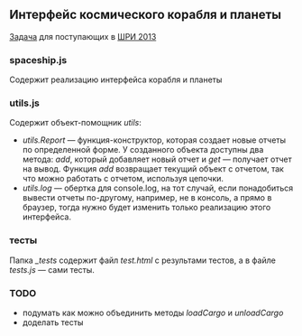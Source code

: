 ## Интерфейс космического корабля и планеты

[Задача](https://github.com/yandex-shri/introtask-space) для поступающих в [ШРИ 2013](http://events.yandex.ru/events/shri/msk-2013/)

### spaceship.js
Содержит реализацию интерфейса корабля и планеты

### utils.js
Содержит объект-помощник *utils*:

* *utils.Report* — функция-конструктор, которая создает новые отчеты по определенной форме. У созданного объекта доступны два метода: *add*, который добавляет новый отчет и *get* — получает отчет на вывод. Функция *add* возвращает текущий объект с отчетом, так что можно работать с отчетом, используя цепочки.
* *utils.log* — обертка для console.log, на тот случай, если понадобиться вывести отчеты по-другому, например, не в консоль, а прямо в браузер, тогда нужно будет изменить только реализацию этого интерфейса.

### тесты

Папка *_tests* содержит файл *test.html* с результами тестов, а в файле *tests.js* — сами тесты.

### TODO

* подумать как можно объединить методы *loadCargo* и *unloadCargo*
* доделать тесты